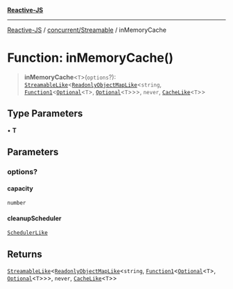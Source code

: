 [**Reactive-JS**](../../../README.md)

***

[Reactive-JS](../../../README.md) / [concurrent/Streamable](../README.md) / inMemoryCache

# Function: inMemoryCache()

> **inMemoryCache**\<`T`\>(`options`?): [`StreamableLike`](../../interfaces/StreamableLike.md)\<[`ReadonlyObjectMapLike`](../../../collections/type-aliases/ReadonlyObjectMapLike.md)\<`string`, [`Function1`](../../../functions/type-aliases/Function1.md)\<[`Optional`](../../../functions/type-aliases/Optional.md)\<`T`\>, [`Optional`](../../../functions/type-aliases/Optional.md)\<`T`\>\>\>, `never`, [`CacheLike`](../../interfaces/CacheLike.md)\<`T`\>\>

## Type Parameters

• **T**

## Parameters

### options?

#### capacity

`number`

#### cleanupScheduler

[`SchedulerLike`](../../interfaces/SchedulerLike.md)

## Returns

[`StreamableLike`](../../interfaces/StreamableLike.md)\<[`ReadonlyObjectMapLike`](../../../collections/type-aliases/ReadonlyObjectMapLike.md)\<`string`, [`Function1`](../../../functions/type-aliases/Function1.md)\<[`Optional`](../../../functions/type-aliases/Optional.md)\<`T`\>, [`Optional`](../../../functions/type-aliases/Optional.md)\<`T`\>\>\>, `never`, [`CacheLike`](../../interfaces/CacheLike.md)\<`T`\>\>
